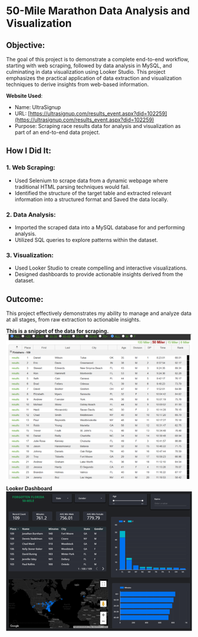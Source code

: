# 50-Mile Marathon Data Analysis and Visualization

## Objective:
The goal of this project is to demonstrate a complete end-to-end workflow, starting with web scraping, followed by data analysis in MySQL, and culminating in data visualization using Looker Studio. This project emphasizes the practical application of data extraction and visualization techniques to derive insights from web-based information.

**Website Used**:  
- Name: UltraSignup  
- URL: [https://ultrasignup.com/results_event.aspx?did=102259](https://ultrasignup.com/results_event.aspx?did=102259)  
- Purpose: Scraping race results data for analysis and visualization as part of an end-to-end data project.


## How I Did It:
### 1. Web Scraping:
- Used Selenium to scrape data from a dynamic webpage where traditional HTML parsing techniques would fail.
- Identified the structure of the target table and extracted relevant information into a structured format and Saved the data locally.

### 2. Data Analysis:
- Imported the scraped data into a MySQL database for and performing analysis.
- Utilized SQL queries to explore patterns within the dataset.

### 3. Visualization:
- Used Looker Studio to create compelling and interactive visualizations.
- Designed dashboards to provide actionable insights derived from the dataset.

## Outcome:
This project effectively demonstrates my ability to manage and analyze data at all stages, from raw extraction to actionable insights.

**This is a snippet of the data for scraping.**
![image](table_Screenshot.png)


**Looker Dashboard**
![Race Dashboard](https://github.com/chiragkadam-07/My-Projects/blob/main/LOOKER/Race%20Analysis%20Dashboard.png)
